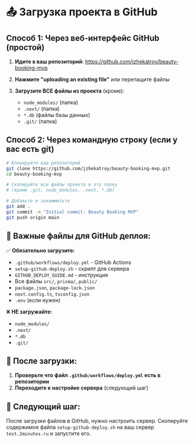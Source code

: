 # 📤 Загрузка проекта в GitHub

## Способ 1: Через веб-интерфейс GitHub (простой)

1. **Идите в ваш репозиторий**: https://github.com/jzhekatroy/beauty-booking-mvp

2. **Нажмите "uploading an existing file"** или перетащите файлы

3. **Загрузите ВСЕ файлы из проекта** (кроме):
   - `node_modules/` (папка)
   - `.next/` (папка) 
   - `*.db` (файлы базы данных)
   - `.git/` (папка)

## Способ 2: Через командную строку (если у вас есть git)

```bash
# Клонируйте ваш репозиторий
git clone https://github.com/jzhekatroy/beauty-booking-mvp.git
cd beauty-booking-mvp

# Скопируйте все файлы проекта в эту папку
# (кроме .git, node_modules, .next, *.db)

# Добавьте и закоммитьте
git add .
git commit -m "Initial commit: Beauty Booking MVP"
git push origin main
```

## 📁 Важные файлы для GitHub деплоя:

✅ **Обязательно загрузите:**
- `.github/workflows/deploy.yml` - GitHub Actions
- `setup-github-deploy.sh` - скрипт для сервера
- `GITHUB_DEPLOY_GUIDE.md` - инструкция
- Все файлы `src/`, `prisma/`, `public/`
- `package.json`, `package-lock.json`
- `next.config.ts`, `tsconfig.json`
- `.env` (если нужен)

❌ **НЕ загружайте:**
- `node_modules/` 
- `.next/`
- `*.db`
- `.git/`

## 🎯 После загрузки:

1. **Проверьте что файл `.github/workflows/deploy.yml` есть в репозитории**
2. **Переходите к настройке сервера** (следующий шаг)

## 🚀 Следующий шаг:

После загрузки файлов в GitHub, нужно настроить сервер. Скопируйте содержимое файла `setup-github-deploy.sh` на ваш сервер `test.2minutes.ru` и запустите его.